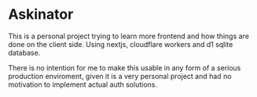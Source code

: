 # Askinator

This is a personal project trying to learn more frontend and how things are done on the client side. Using nextjs, cloudflare workers and d1 sqlite database.

There is no intention for me to make this usable in any form of a serious production enviroment, given it is a very personal project and had no motivation to implement actual auth solutions.

